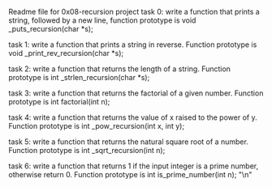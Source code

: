 Readme file for 0x08-recursion project
task 0: write a function that prints a string, followed by a new line, function prototype is void _puts_recursion(char *s);

task 1: write a function that prints a string in reverse. Function prototype is void _print_rev_recursion(char *s);

task 2: write a function that returns the length of a string. Function prototype is int _strlen_recursion(char *s);

task 3: write a function that returns the factorial of a given number. Function prototype is int factorial(int n);

task 4: write a function that returns the value of x raised to the power of y. Function prototype is int _pow_recursion(int x, int y);

task 5: write a function that returns the natural square root of a number. Function prototype is int _sqrt_recursion(int n);

task 6: write a function that returns 1 if the input integer is a prime number, otherwise return 0. Function prototype is int is_prime_number(int n); "\n"
